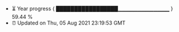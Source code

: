 - ⏳ Year progress { █████████████████▁▁▁▁▁▁▁▁▁▁▁▁▁ } 59.44 %
- ⏰ Updated on Thu, 05 Aug 2021 23:19:53 GMT

